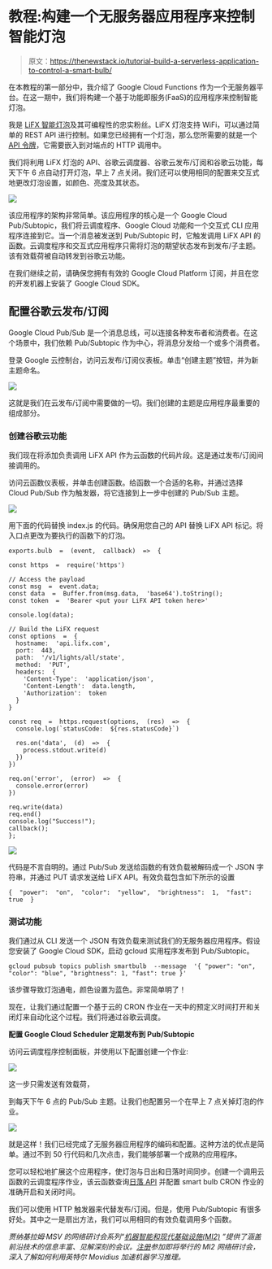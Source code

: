 # 教程:构建一个无服务器应用程序来控制智能灯泡

> 原文：<https://thenewstack.io/tutorial-build-a-serverless-application-to-control-a-smart-bulb/>

在本教程的第一部分中，我介绍了 Google Cloud Functions 作为一个无服务器平台。在这一期中，我们将构建一个基于功能即服务(FaaS)的应用程序来控制智能灯泡。

我是 [LiFX 智能灯泡](https://www.lifx.com/)及其可编程性的忠实粉丝。LiFX 灯泡支持 WiFi，可以通过简单的 REST API 进行控制。如果您已经拥有一个灯泡，那么您所需要的就是一个 [API 令牌](https://api.developer.lifx.com/)，它需要嵌入到对端点的 HTTP 调用中。

我们将利用 LiFX 灯泡的 API、谷歌云调度器、谷歌云发布/订阅和谷歌云功能，每天下午 6 点自动打开灯泡，早上 7 点关闭。我们还可以使用相同的配置来交互式地更改灯泡设置，如颜色、亮度及其状态。

[![](img/b59de130e0fc235429423d7f889a882a.png)](https://thenewstack.io/tutorial-build-a-serverless-application-to-control-a-smart-bulb/gcf-6/)

该应用程序的架构非常简单。该应用程序的核心是一个 Google Cloud Pub/Subtopic，我们将云调度程序、Google Cloud 功能和一个交互式 CLI 应用程序连接到它。当一个消息被发送到 Pub/Subtopic 时，它触发调用 LiFX API 的函数。云调度程序和交互式应用程序只需将灯泡的期望状态发布到发布/子主题。该有效载荷被自动转发到谷歌云功能。

在我们继续之前，请确保您拥有有效的 Google Cloud Platform 订阅，并且在您的开发机器上安装了 Google Cloud SDK。

## **配置谷歌云发布/订阅**

Google Cloud Pub/Sub 是一个消息总线，可以连接各种发布者和消费者。在这个场景中，我们依赖 Pub/Subtopic 作为中心，将消息分发给一个或多个消费者。

登录 Google 云控制台，访问云发布/订阅仪表板。单击“创建主题”按钮，并为新主题命名。

[![](img/1913334552079246b0c5d9ec1779408a.png)](https://thenewstack.io/tutorial-build-a-serverless-application-to-control-a-smart-bulb/gcf-1/)

这就是我们在云发布/订阅中需要做的一切。我们创建的主题是应用程序最重要的组成部分。

### **创建谷歌云功能**

我们现在将添加负责调用 LiFX API 作为云函数的代码片段。这是通过发布/订阅间接调用的。

访问云函数仪表板，并单击创建函数。给函数一个合适的名称，并通过选择 Cloud Pub/Sub 作为触发器，将它连接到上一步中创建的 Pub/Sub 主题。

[![](img/59141dd84c4062ad6972baae4f4bc75e.png)](https://thenewstack.io/tutorial-build-a-serverless-application-to-control-a-smart-bulb/gcf-2/)

用下面的代码替换 index.js 的代码。确保用您自己的 API 替换 LiFX API 标记。将入口点更改为要执行的函数下的灯泡。

```
exports.bulb  =  (event,  callback)  =>  {

const https  =  require('https')

// Access the payload
const msg  =  event.data;
const data  =  Buffer.from(msg.data,  'base64').toString();
const token  =  'Bearer <put your LiFX API token here>'

console.log(data);

// Build the LiFX request
const options  =  {
  hostname:  'api.lifx.com',
  port:  443,
  path:  '/v1/lights/all/state',
  method:  'PUT',
  headers:  {
    'Content-Type':  'application/json',
    'Content-Length':  data.length,
    'Authorization':  token
  }
}

const req  =  https.request(options,  (res)  =>  {
  console.log(`statusCode:  ${res.statusCode}`)

  res.on('data',  (d)  =>  {
    process.stdout.write(d)
  })
})

req.on('error',  (error)  =>  {
  console.error(error)
})

req.write(data)
req.end()  
console.log("Success!");  
callback();
};

```

[![](img/5ee167a25105f029e9c91f919a36b28d.png)](https://thenewstack.io/tutorial-build-a-serverless-application-to-control-a-smart-bulb/gcf-3/)

代码是不言自明的。通过 Pub/Sub 发送给函数的有效负载被解码成一个 JSON 字符串，并通过 PUT 请求发送给 LiFX API。有效负载包含如下所示的设置

```
{  "power":  "on",  "color":  "yellow",  "brightness":  1,  "fast":  true  }

```

### **测试功能**

我们通过从 CLI 发送一个 JSON 有效负载来测试我们的无服务器应用程序。假设您安装了 Google Cloud SDK，启动 gcloud 实用程序发布到 Pub/Subtopic。

```
gcloud pubsub topics publish smartbulb  --message  '{ "power": "on", "color": "blue", "brightness": 1, "fast": true }'

```

该步骤导致灯泡通电，颜色设置为蓝色。非常简单明了！

现在，让我们通过配置一个基于云的 CRON 作业在一天中的预定义时间打开和关闭灯来自动化这个过程。我们将通过谷歌云调度。

**配置 Google Cloud Scheduler 定期发布到 Pub/Subtopic**

访问云调度程序控制面板，并使用以下配置创建一个作业:

 [](https://thenewstack.io/tutorial-build-a-serverless-application-to-control-a-smart-bulb/gcf-5/) [![](img/a77e27bb7930aaae7760c7627a6d0257.png)](https://thenewstack.io/tutorial-build-a-serverless-application-to-control-a-smart-bulb/gcf-4/)

这一步只需发送有效载荷，

到每天下午 6 点的 Pub/Sub 主题。让我们也配置另一个在早上 7 点关掉灯泡的作业。

[![](img/73cdc9128d05d4564bf12956ec218c98.png)](https://thenewstack.io/tutorial-build-a-serverless-application-to-control-a-smart-bulb/gcf-5/)

就是这样！我们已经完成了无服务器应用程序的编码和配置。这种方法的优点是简单。通过不到 50 行代码和几次点击，我们能够部署一个成熟的应用程序。

您可以轻松地扩展这个应用程序，使灯泡与日出和日落时间同步。创建一个调用云函数的云调度程序作业，该云函数查询[日落 API](https://sunrise-sunset.org/api) 并配置 smart bulb CRON 作业的准确开启和关闭时间。

我们可以使用 HTTP 触发器来代替发布/订阅。但是，使用 Pub/Subtopic 有很多好处。其中之一是扇出方法，我们可以用相同的有效负载调用多个函数。

*贾纳基拉姆·MSV 的网络研讨会系列“[机器智能和现代基础设施(MI2)](https://mi2.janakiram.com/) ”提供了涵盖前沿技术的信息丰富、见解深刻的会议。[注册](https://mi2.janakiram.com/)参加即将举行的 MI2 网络研讨会，深入了解如何利用英特尔 Movidius 加速机器学习推理。*

<svg xmlns:xlink="http://www.w3.org/1999/xlink" viewBox="0 0 68 31" version="1.1"><title>Group</title> <desc>Created with Sketch.</desc></svg>
